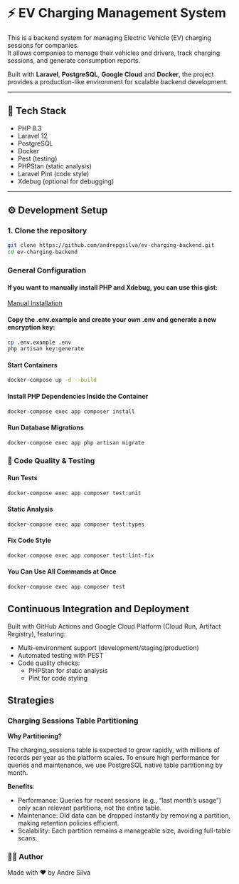# ⚡ EV Charging Management System

This is a backend system for managing Electric Vehicle (EV) charging sessions for companies.  
It allows companies to manage their vehicles and drivers, track charging sessions, and generate consumption reports.

Built with **Laravel**, **PostgreSQL**, **Google Cloud** and **Docker**, the project provides a production-like environment for scalable backend development.

---

## 🚀 Tech Stack

- PHP 8.3
- Laravel 12
- PostgreSQL
- Docker
- Pest (testing)
- PHPStan (static analysis)
- Laravel Pint (code style)
- Xdebug (optional for debugging)

---

## ⚙️ Development Setup

### 1. Clone the repository

```bash
git clone https://github.com/andrepgsilva/ev-charging-backend.git
cd ev-charging-backend
```

### General Configuration
#### If you want to manually install PHP and Xdebug, you can use this gist:
[Manual Installation](https://gist.github.com/andrepgsilva/051eae5ca040396912407c7dd7fe9295)
#### Copy the .env.example and create your own .env and generate a new encryption key:
``` bash
cp .env.example .env
php artisan key:generate
```

#### Start Containers
``` bash 
docker-compose up -d --build 
```
#### Install PHP Dependencies Inside the Container
``` bash
docker-compose exec app composer install
```
#### Run Database Migrations
``` bash
docker-compose exec app php artisan migrate
```

### 🧪 Code Quality & Testing
#### Run Tests
``` bash
docker-compose exec app composer test:unit
```
#### Static Analysis
``` bash
docker-compose exec app composer test:types
```
#### Fix Code Style
``` bash
docker-compose exec app composer test:lint-fix
```

#### You Can Use All Commands at Once
``` bash
docker-compose exec app composer test
```
## Continuous Integration and Deployment
Built with GitHub Actions and Google Cloud Platform (Cloud Run, Artifact Registry), featuring:
- Multi-environment support (development/staging/production)
- Automated testing with PEST
- Code quality checks:
    - PHPStan for static analysis
    - Pint for code styling

## Strategies
### Charging Sessions Table Partitioning
**Why Partitioning?**

The charging_sessions table is expected to grow rapidly, with millions of records per year as the platform scales. To ensure high performance for queries and maintenance, we use PostgreSQL native table partitioning by month.

**Benefits**:

- Performance: Queries for recent sessions (e.g., “last month’s usage”) only scan relevant partitions, not the entire table.
- Maintenance: Old data can be dropped instantly by removing a partition, making retention policies efficient.
- Scalability: Each partition remains a manageable size, avoiding full-table scans.

### 🧑‍💻 Author
Made with ❤️ by Andre Silva
